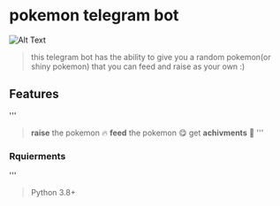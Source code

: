 # pokemon telegram bot 
![Alt Text](https://www.google.com/url?sa=i&url=https%3A%2F%2Fen.wikipedia.org%2Fwiki%2FPok%25C3%25A9mon&psig=AOvVaw25kZ-_50LwseIhQFDx9ZSh&ust=1761556579623000&source=images&cd=vfe&opi=89978449&ved=0CBIQjRxqFwoTCOjL2ePDwZADFQAAAAAdAAAAABAE)
> this telegram bot has the ability to give you a random pokemon(or shiny pokemon) that you can feed and raise as your own :)
## Features
'''
> **raise** the pokemon 🔥
> **feed** the pokemon 😋
> get **achivments** 💫
'''
### Rquierments 
'''
> Python 3.8+
